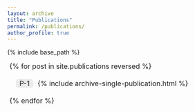 ```yaml
---
layout: archive
title: "Publications"
permalink: /publications/
author_profile: true
---
```


<style>
    ul.publications {
        list-style-type: none ;
        font-size: 16px ;
        margin: 5px 0px 5px 5px ;
        padding: 0px 0px 0px 0px ;
    }

    ul.publications li {
        /* Decrement the counter by 1. */
        counter-increment: pubs -1 ;
        /* -- */
        align-items: flex-start ;
        display: flex ;
        margin: 20px 0px 20px 15px ;
        padding: 0px 0px 0px 0px ;
    }

    ul.publications li::before {
        content: "P"counter( pubs )"" ;
        /* -- */
        background-color: #eaeaea ;
        border-radius: 5px 5px 5px 5px ;
        box-sizing: border-box ;
        margin-right: 10px ;
        min-width: 40px ;
        padding: 0px 5px 0px 5px ;
        text-align: center ;
    }
</style>

{% include base_path %}
<ul class="publications" style="counter-reset: pubs {{ site.publications.size | plus:1 }};">
  {% for post in site.publications reversed %}
    <li>
      {% include archive-single-publication.html %}
    </li>
  {% endfor %}
</ul>
